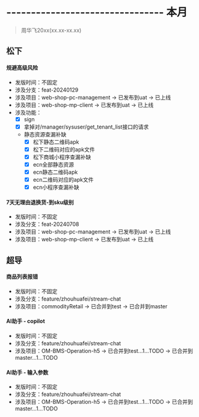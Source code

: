 # -------------------------------- 本月
> 周华飞20xx(xx.xx-xx.xx)
## 松下
#### 规避高级风险
* 发版时间：不固定
* 涉及分支：feat-20240129
* 涉及项目：web-shop-pc-management -> 已发布到uat -> 已上线
* 涉及项目：web-shop-mp-client -> 已发布到uat -> 已上线
* 涉及功能：
  - [x] sign
  - [x] 拿掉对/manager/sysuser/get_tenant_list接口的请求
  - 静态资源查漏补缺
    - [x] 松下静态二维码apk
    - [x] 松下二维码对应的apk文件
    - [x] 松下商城小程序查漏补缺
    - [x] ecn全部静态资源
    - [x] ecn静态二维码apk
    - [x] ecn二维码对应的apk文件
    - [x] ecn小程序查漏补缺
#### 7天无理由退换货-到sku级别
* 发版时间：不固定
* 涉及分支：feat-20240708
* 涉及项目：web-shop-pc-management -> 已发布到uat -> 已上线
* 涉及项目：web-shop-mp-client -> 已发布到uat -> 已上线
## 超导
#### 商品列表报错
* 发版时间：不固定
* 涉及分支：feature/zhouhuafei/stream-chat
* 涉及项目：commodityRetail -> 已合并到test -> 已合并到master
#### AI助手 - copilot
* 发版时间：不固定
* 涉及分支：feature/zhouhuafei/stream-chat
* 涉及项目：OM-BMS-Operation-h5 -> 已合并到test...1...TODO -> 已合并到master...1...TODO
#### AI助手 - 输入参数
* 发版时间：不固定
* 涉及分支：feature/zhouhuafei/stream-chat
* 涉及项目：OM-BMS-Operation-h5 -> 已合并到test...1...TODO -> 已合并到master...1...TODO
